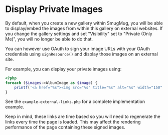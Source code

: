 
# Display Private Images

By default, when you create a new gallery within SmugMug, you will be able to display/embed the images from within this gallery on external websites. If you change the gallery settings and set "Visibility" set to "Private (Only Me)", you will no longer be able to do that.

You can however use OAuth to sign your image URLs with your OAuth credentials using `signResource()` and display those images on an external site.

For example, you can display your private images using:

```php
<?php
foreach ($images->AlbumImage as $image) {
    printf('<a href="%s"><img src="%s" title="%s" alt="%s" width="150" height="150" /></a>', $image->WebUri, $client->signResource($image->ThumbnailUrl), $image->Title, $image->ImageKey);
}
```

See the `example-external-links.php` for a complete implementation example.

Keep in mind, these links are time based so you will need to regenerate the links every time the page is loaded. This may affect the rendering performance of the page containing these signed images.

